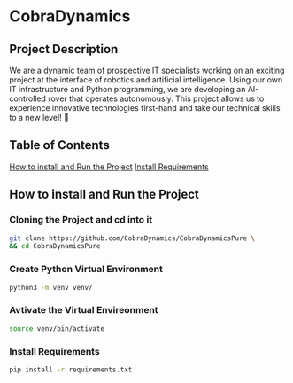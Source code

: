 # CobraDynamics

## Project Description

We are a dynamic team of prospective IT specialists working on an exciting project at the
interface of robotics and artificial intelligence. Using our own IT infrastructure and Python
programming, we are developing an AI-controlled rover that operates autonomously.
This project allows us to experience innovative technologies first-hand and take our
technical skills to a new level! 🚀 

## Table of Contents

[How to install and Run the Project](https://github.com/CobraDynamics/CobraDynamicsPure/tree/master#how-to-install-and-run-the-project)
[Install Requirements](https://github.com/CobraDynamics/CobraDynamicsPure/tree/master#install-requirements)

## How to install and Run the Project

### Cloning the Project and cd into it

```bash
git clone https://github.com/CobraDynamics/CobraDynamicsPure \
&& cd CobraDynamicsPure
```

### Create Python Virtual Environment

```bash
python3 -m venv venv/
```

### Avtivate the Virtual Envireonment

```bash
source venv/bin/activate
```

### Install Requirements

```bash
pip install -r requirements.txt
```

